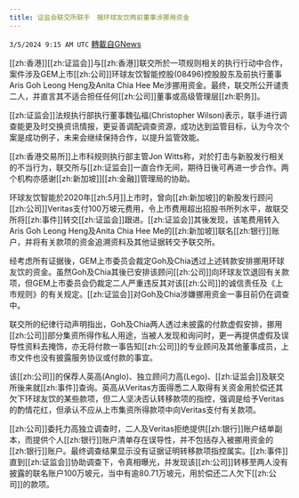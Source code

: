 ```yaml
---
title: 证监会联交所联手　揭环球友饮两前董事涉挪用资金
---
```

`3/5/2024 9:15 AM UTC` [轉載自GNews](https://gnews.org/articles/2367013)

[[zh:香港]][[zh:证监会]]与[[zh:香港]]联交所於一项规则相关的执行行动中合作，案件涉及GEM上市[[zh:公司]]环球友饮智能控股(08496)控股股东及前执行董事Aris Goh Leong Heng及Anita Chia Hee Me涉挪用资金。最终，联交所公开谴责二人，并直言其不适合担任任何[[zh:公司]]董事或高级管理层[[zh:职务]]。

[[zh:证监会]]法规执行部执行董事魏弘福(Christopher Wilson)表示，联手进行调查能更及时交换资讯情报，更妥善调配调查资源，成功达到监管目标，认为今次个案是成功例子，未来会继续保持合作，以提升监管效能。

[[zh:香港交易所]]上市科规则执行部主管Jon Witts称，对於打击与新股发行相关的不当行为，联交所与[[zh:证监会]]一直合作无间，期待日後可再进一步合作。两个机构亦感谢[[zh:新加坡]][[zh:金融]]管理局的协助。

环球友饮智能於2020年[[zh:5月]]上市时，曾向[[zh:新加坡]]的新股发行顾问[[zh:公司]]Veritas支付100万坡元费用，令上市费用超出招股书所列水平，故联交所将[[zh:事件]]转交[[zh:证监会]]跟进。[[zh:证监会]]其後发现，该笔费用转入Aris Goh Leong Heng及Anita Chia Hee Me的[[zh:新加坡]]联名[[zh:银行]]账户，并将有关款项的资金追溯资料及其他证据转交予联交所。

经考虑所有证据後，GEM上市委员会裁定Goh及Chia透过上述转款安排挪用环球友饮的资金。虽然Goh及Chia其後已安排该顾问[[zh:公司]]向环球友饮退回有关款项，但GEM上市委员会仍裁定二人严重违反其对该[[zh:公司]]的诚信责任及《上市规则》的有关规定。[[zh:证监会]]对Goh及Chia涉嫌挪用资金一事目前仍在调查中。

联交所的纪律行动声明指出，Goh及Chia两人透过未披露的付款虚假安排，挪用[[zh:公司]]部分集资所得作私人用途，当被人发现和询问时，更一再提供虚假及误导性资料去掩饰，亦无将付款一事告知[[zh:公司]]的专业顾问及其他董事成员，上市文件也没有披露服务协议或付款的事宜。

该[[zh:公司]]的保荐人英高(Anglo)、独立顾问力高(Lego)、[[zh:证监会]]及联交所後来就[[zh:事件]]查询。英高从Veritas方面得悉二人取得有关资金用於偿还其欠下环球友饮的某些款项，但二人坚决否认转移款项的指控，强调是给予Veritas的酌情花红，但承认不应从上市集资所得款项中向Veritas支付有关款项。

[[zh:公司]]委托力高独立调查时，二人及Veritas拒绝提供[[zh:银行]]账户结单副本，而提供个人[[zh:银行]]账户清单存在误导性，并不包括存入被挪用资金的[[zh:银行]]账户。最终调查结果显示没有证据证明转移款项指控属实。[[zh:事件]]直到[[zh:证监会]]协助调查下，令真相曝光，并发现该[[zh:公司]]转移至两人没有披露的联名账户100万坡元，当中有逾80.71万坡元，用於偿还二人欠下[[zh:公司]]的款项。
